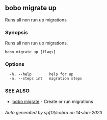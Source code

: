 ## bobo migrate up

Runs all non run up migrations

### Synopsis

Runs all non run up migrations.

```
bobo migrate up [flags]
```

### Options

```
  -h, --help        help for up
  -n, --steps int   migration steps
```

### SEE ALSO

* [bobo migrate](bobo_migrate.md)	 - Create or run migrations

###### Auto generated by spf13/cobra on 14-Jan-2023
